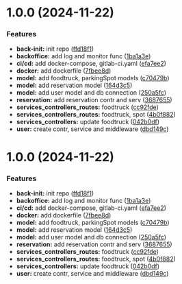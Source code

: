 # 1.0.0 (2024-11-22)


### Features

* **back-init:** init repo ([ffd18f1](https://gitlab.com/hooly2/back/commit/ffd18f1a11c8e02b9b5f7cd24505e20cdcd73ab1))
* **backoffice:** add log and monitor func ([1ba1a3e](https://gitlab.com/hooly2/back/commit/1ba1a3e8ff0f44522999d59d9e776adc56b9313f))
* **ci/cd:** add docker-compose, gitlab-ci.yaml ([efa7ee2](https://gitlab.com/hooly2/back/commit/efa7ee2c5b13ffc54acdbb153b65c84c432ea0e6))
* **docker:** add dockerfile ([7fbee8d](https://gitlab.com/hooly2/back/commit/7fbee8debce594d28d304f51bf26907aa6b11f13))
* **model:** add foodtruck, parkingSpot models ([c70479b](https://gitlab.com/hooly2/back/commit/c70479b56e9a24b84bc2033191f4b81e4f6e233c))
* **model:** add reservation model ([164d3c5](https://gitlab.com/hooly2/back/commit/164d3c565e3cae1715ac3bccbe133db2265f1699))
* **model:** add user model and db connection ([250a5fc](https://gitlab.com/hooly2/back/commit/250a5fcf8930155356270dc097bf3c9b0ecbdbfa))
* **reservation:** add reservation contr and serv ([3687655](https://gitlab.com/hooly2/back/commit/3687655869241f3d0db1bd96e7033d6374a14056))
* **services_controllers_routes:** foodtruck ([cc92fde](https://gitlab.com/hooly2/back/commit/cc92fdedeb061b3f7f8afe15c985de52fff7ce76))
* **services_controllers_routes:** foodtruck, spot ([4b0f882](https://gitlab.com/hooly2/back/commit/4b0f88225f0faa5c71a5689f013acee935ec855b))
* **services_controllers:** update foodtruck ([042b0df](https://gitlab.com/hooly2/back/commit/042b0dfde8fd333cab2a18b36ed9f08e7c4b668d))
* **user:** create contr, service and middleware ([dbd149c](https://gitlab.com/hooly2/back/commit/dbd149c970858cea51aa02fd76bb3e7e5623b86d))

# 1.0.0 (2024-11-22)


### Features

* **back-init:** init repo ([ffd18f1](https://gitlab.com/hooly2/back/commit/ffd18f1a11c8e02b9b5f7cd24505e20cdcd73ab1))
* **backoffice:** add log and monitor func ([1ba1a3e](https://gitlab.com/hooly2/back/commit/1ba1a3e8ff0f44522999d59d9e776adc56b9313f))
* **ci/cd:** add docker-compose, gitlab-ci.yaml ([efa7ee2](https://gitlab.com/hooly2/back/commit/efa7ee2c5b13ffc54acdbb153b65c84c432ea0e6))
* **docker:** add dockerfile ([7fbee8d](https://gitlab.com/hooly2/back/commit/7fbee8debce594d28d304f51bf26907aa6b11f13))
* **model:** add foodtruck, parkingSpot models ([c70479b](https://gitlab.com/hooly2/back/commit/c70479b56e9a24b84bc2033191f4b81e4f6e233c))
* **model:** add reservation model ([164d3c5](https://gitlab.com/hooly2/back/commit/164d3c565e3cae1715ac3bccbe133db2265f1699))
* **model:** add user model and db connection ([250a5fc](https://gitlab.com/hooly2/back/commit/250a5fcf8930155356270dc097bf3c9b0ecbdbfa))
* **reservation:** add reservation contr and serv ([3687655](https://gitlab.com/hooly2/back/commit/3687655869241f3d0db1bd96e7033d6374a14056))
* **services_controllers_routes:** foodtruck ([cc92fde](https://gitlab.com/hooly2/back/commit/cc92fdedeb061b3f7f8afe15c985de52fff7ce76))
* **services_controllers_routes:** foodtruck, spot ([4b0f882](https://gitlab.com/hooly2/back/commit/4b0f88225f0faa5c71a5689f013acee935ec855b))
* **services_controllers:** update foodtruck ([042b0df](https://gitlab.com/hooly2/back/commit/042b0dfde8fd333cab2a18b36ed9f08e7c4b668d))
* **user:** create contr, service and middleware ([dbd149c](https://gitlab.com/hooly2/back/commit/dbd149c970858cea51aa02fd76bb3e7e5623b86d))
